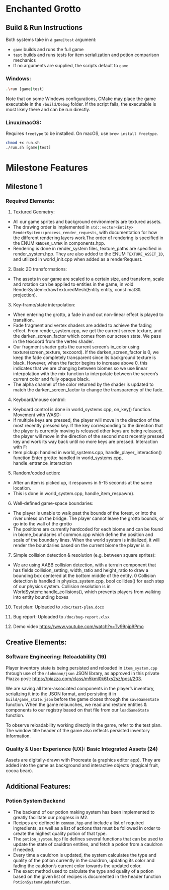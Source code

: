 # Enchanted Grotto

## Build & Run Instructions
Both systems take in a `game|test` argument:
- `game` builds and runs the full game
- `test` builds and runs tests for item serialization and potion comparison mechanics
- If no arguments are supplied, the scripts default to `game`

### Windows:
```bash
.\run [game|test]
```
Note that on some Windows configurations, CMake may place the game executable in the `/build/Debug` folder. If the script fails, the executable is most likely there and can be run directly.

### Linux/macOS:
Requires `freetype` to be installed. On macOS, use `brew install freetype`.
```bash
chmod +x run.sh
./run.sh [game|test]
```
# Milestone Features
## Milestone 1

### Required Elements:
1. Textured Geometry:
- All our game sprites and background environments are textured assets.
- The drawing order is implemented in `std::vector<Entity> RenderSystem::process_render_requests`, with documentation for how the different rendering layers work.The order of rendering is specified in the ENUM `RENDER_LAYER` in components.hpp.
- Rendering is done in render_system files, texture_paths are specified in render_system.hpp. They are also added to the ENUM `TEXTURE_ASSET_ID`, and utilized in world_init.cpp when added as a renderRequest.

2. Basic 2D transformations:
- The assets in our game are scaled to a certain size, and transform, scale and rotation can be applied to entities in the game, in void RenderSystem::drawTexturedMesh(Entity entity, const mat3& projection).

3. Key-frame/state interpolation:
- When entering the grotto, a fade in and out non-linear effect is played to transition.
- Fade fragment and vertex shaders are added to achieve the fading effect. From render_system.cpp, we get the current screen texture, and the darken_screen_factor which comes from our screen state. We pass in the texcoord from the vertex shader. 
- Our fragment shader gets the current screen’s in_color using texture(screen_texture, texcoord). If the darken_screen_factor is 0, we keep the fade completely transparent since its background texture is black. However, when the factor begins to increase above 0, this indicates that we are changing between biomes so we use linear interpolation with the mix function to interpolate between the screen’s current color and fully opaque black. 
- The alpha channel of the color returned by the shader is updated to match the darken_screen_factor to change the transparency of the fade.

4. Keyboard/mouse control:
- Keyboard control is done in world_systems.cpp, on_key() function. 
Movement with WASD:
- If multiple keys are pressed, the player will move in the direction of the most recently pressed key. If the key corresponding to the direction that the player is currently moving is released other keys are being released, the player will move in the direction of the second most recently pressed key and work its way back until no more keys are pressed.
Interaction with F:
- Item pickup: handled in world_systems.cpp,  handle_player_interaction() function
Enter grotto: handled in world_systems.cpp,  handle_entrance_interaction

5. Random/coded action:
- After an item is picked up, it respawns in 5-15 seconds at the same location.
- This is done in world_system.cpp, handle_item_respawn().

6. Well-defined game-space boundaries:
- The player is unable to walk past the bounds of the forest, or into the river unless on the bridge. The player cannot leave the grotto bounds, or go into the wall of the grotto
- The positions are currently hardcoded for each biome and can be found in biome_boundaries of common.cpp which define the position and scale of the boundary lines. When the world system is initialized, it will render the boundaries based on the current biome the player is in.

7. Simple collision detection & resolution (e.g. between square sprites):
- We are using AABB collision detection, with a terrain component that has fields collision_setting, width_ratio and height_ratio to draw a bounding box centered at the bottom middle of the entity.
0 Collision detection is handled in physics_system.cpp, bool collides() for each step of our physics system. Collision resolution is in WorldSystem::handle_collisions(), which prevents players from walking into entity bounding boxes

10. Test plan:
Uploaded to `/doc/test-plan.docx`

11. Bug report:
Uploaded to `/doc/bug-report.xlsx`

12. Demo video
https://www.youtube.com/watch?v=Tv99njp9Pmo

## Creative Elements: 
### Software Engineering: Reloadability (19)
Player inventory state is being persisted and reloaded in `item_system.cpp` through use of the `nlohmann/json` JSON library, as approved in this private Piazza post: https://piazza.com/class/m5kml0k6fxs2sz/post/203.

We are saving all Item-associated components in the player’s inventory, serializing it into the JSON format, and persisting it in `build/game_state.json` before the game closes through the `saveGameState` function. When the game relaunches, we read and restore entities & components to our registry based on that file from our `loadGameState` function.

To observe reloadability working directly in the game, refer to the test plan. The window title header of the game also reflects persisted inventory information.

### Quality & User Experience (UX): Basic Integrated Assets (24)
Assets are digitally-drawn with Procreate (a graphics editor app). They are added into the game as background and interactive objects (magical fruit, cocoa bean). 

## Additional Features:
### Potion System Backend
- The backend of our potion making system has been implemented to greatly facilitate our progress in M2.
- Recipes are defined in `common.hpp` and include a list of required ingredients, as well as a list of actions that must be followed in order to create the highest quality potion of that type.
- The `potion_system.hpp` file defines several functions that can be used to update the state of cauldron entities, and fetch a potion from a cauldron if needed.
- Every time a cauldron is updated, the system calculates the type and quality of the potion currently in the cauldron, updating its color and fading the cauldron’s current color towards the updated color.
- The exact method used to calculate the type and quality of a potion based on the given list of recipes is documented in the header function `PotionSystem#updatePotion`.

